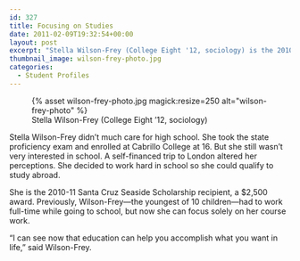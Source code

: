 ```yaml
---
id: 327
title: Focusing on Studies
date: 2011-02-09T19:32:54+00:00
layout: post
excerpt: "Stella Wilson-Frey (College Eight '12, sociology) is the 2010-11 Santa Cruz Seaside Scholarship recipient."
thumbnail_image: wilson-frey-photo.jpg
categories:
  - Student Profiles
---
```

<figure class="inline-image right">
{% asset wilson-frey-photo.jpg magick:resize=250 alt="wilson-frey-photo" %}<figcaption>Stella Wilson-Frey (College Eight &#8217;12, sociology)</figcaption></figure>

Stella Wilson-Frey didn’t much care for high school. She took the state proficiency exam and enrolled at Cabrillo College at 16. But she still wasn’t very interested in school. A self-financed trip to London altered her perceptions. She decided to work hard in school so she could qualify to study abroad.

She is the 2010-11 Santa Cruz Seaside Scholarship recipient, a $2,500 award. Previously, Wilson-Frey—the youngest of 10 children—had to work full-time while going to school, but now she can focus solely on her course work.

“I can see now that education can help you accomplish what you want in life,” said Wilson-Frey.

